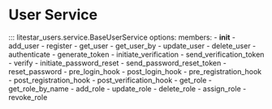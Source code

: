 # User Service

::: litestar_users.service.BaseUserService
    options:
        members:
            - __init__
            - add_user
            - register
            - get_user
            - get_user_by
            - update_user
            - delete_user
            - authenticate
            - generate_token
            - initiate_verification
            - send_verification_token
            - verify
            - initiate_password_reset
            - send_password_reset_token
            - reset_password
            - pre_login_hook
            - post_login_hook
            - pre_registration_hook
            - post_registration_hook
            - post_verification_hook
            - get_role
            - get_role_by_name
            - add_role
            - update_role
            - delete_role
            - assign_role
            - revoke_role
